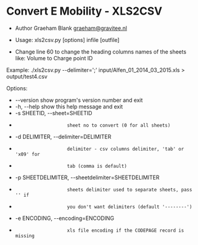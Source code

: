 # Convert E Mobility - XLS2CSV
* Author Graeham Blank <graeham@gravitee.nl>

* Usage: xls2csv.py [options] infile [outfile]
* Change line 60 to change the heading columns names of the sheets like: Volume to Charge point ID

Example:
./xls2csv.py --delimiter=';' input/Alfen_01_2014_03_2015.xls > output/test4.csv


Options:
*  --version             show program's version number and exit
*  -h, --help            show this help message and exit
*  -s SHEETID, --sheet=SHEETID
*                        sheet no to convert (0 for all sheets)
*  -d DELIMITER, --delimiter=DELIMITER
*                        delimiter - csv columns delimiter, 'tab' or 'x09' for
*                        tab (comma is default)
*  -p SHEETDELIMITER, --sheetdelimiter=SHEETDELIMITER
*                        sheets delimiter used to separate sheets, pass '' if
*                        you don't want delimiters (default '--------')
*  -e ENCODING, --encoding=ENCODING
*                        xls file encoding if the CODEPAGE record is missing
